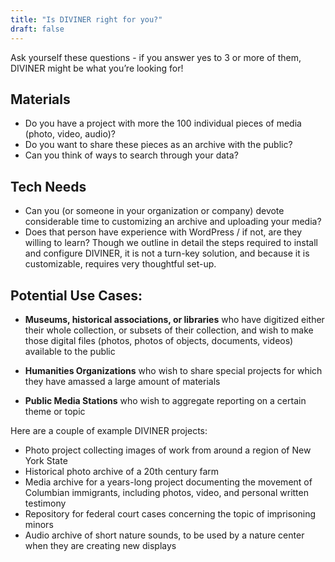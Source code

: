 ```yaml
---
title: "Is DIVINER right for you?"
draft: false
---
```


Ask yourself these questions - if you answer yes to 3 or more of them, DIVINER might be what you’re looking for! 

## Materials

- Do you have a project with more the 100 individual pieces of media (photo, video, audio)? 
- Do you want to share these pieces as an archive with the public? 
- Can you think of ways to search through your data? 

## Tech Needs

- Can you (or someone in your organization or company) devote considerable time to customizing an archive and uploading your media? 
- Does that person have experience with WordPress / if not, are they willing to learn? Though we outline in detail the steps required to install and configure DIVINER, it is not a turn-key solution, and because it is customizable, requires very thoughtful set-up. 

## Potential Use Cases: 

- **Museums, historical associations, or libraries** who have digitized either their whole collection, or subsets of their collection, and wish to make those digital files (photos, photos of objects, documents, videos) available to the public 
  
- **Humanities Organizations** who wish to share special projects for which they have amassed a large amount of materials 
  
- **Public Media Stations** who wish to aggregate reporting on a certain theme or topic 

Here are a couple of example DIVINER projects:
  
- Photo project collecting images of work from around a region of New York State
- Historical photo archive of a 20th century farm 
- Media archive for a years-long project documenting the movement of Columbian immigrants, including photos, video, and personal written testimony
- Repository for federal court cases concerning the topic of imprisoning minors
- Audio archive of short nature sounds, to be used by a nature center when they are creating new displays 
  